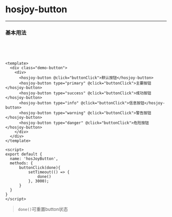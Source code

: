 # hosjoy-button
---
### 基本用法
<br>

<demo-hosJoyButton></demo-hosJoyButton>

<br>

```vue
<template>
  <div class="demo-button">
    <div>
      <hosjoy-button @click="buttonClick">默认按钮</hosjoy-button>
      <hosjoy-button type="primary" @click="buttonClick">主要按钮</hosjoy-button>
      <hosjoy-button type="success" @click="buttonClick">成功按钮</hosjoy-button>
      <hosjoy-button type="info" @click="buttonClick">信息按钮</hosjoy-button>
      <hosjoy-button type="warning" @click="buttonClick">警告按钮</hosjoy-button>
      <hosjoy-button type="danger" @click="buttonClick">危险按钮</hosjoy-button>
    </div>
  </div>
</template>

<script>
export default {
  name: 'hosJoyButton',
  methods: {
      buttonClick(done){
          setTimeout(() => {
              done()
          }, 3000);
      }
  }
}
</script>
```

> `done()`可重置button状态


<Common-DemoApi title="事件" >
  
</Common-DemoApi>